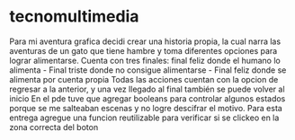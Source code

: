 # tecnomultimedia
Para mi aventura grafica decidi crear una historia propia, la cual narra las aventuras de un gato que tiene hambre y toma diferentes opciones para lograr alimentarse. Cuenta con tres finales: final feliz donde el humano lo alimenta - Final triste donde no consigue alimentarse - Final feliz donde se alimenta por cuenta propia Todas las acciones cuentan con la opcion de regresar a la anterior, y una vez llegado al final también se puede volver al inicio En el pde tuve que agregar booleans para controlar algunos estados porque se me salteaban escenas y no logre descifrar el motivo.
Para esta entrega agregue una funcion reutilizable para verificar si se clickeo en la zona correcta del boton
